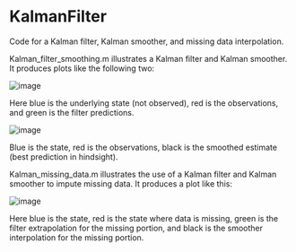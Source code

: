 # KalmanFilter
Code for a Kalman filter, Kalman smoother, and missing data interpolation.

Kalman_filter_smoothing.m illustrates a Kalman filter and Kalman smoother. It produces plots like the following two:

![image](https://github.com/kellinpelrine/KalmanFilter/blob/master/Filter%20Graph.jpg)

Here blue is the underlying state (not observed), red is the observations, and green is the filter predictions. 

![image](https://github.com/kellinpelrine/KalmanFilter/blob/master/Smoother%20Graph.jpg)

Blue is the state, red is the observations, black is the smoothed estimate (best prediction in hindsight).

Kalman_missing_data.m illustrates the use of a Kalman filter and Kalman smoother to impute missing data. It produces a plot like this:

![image](https://github.com/kellinpelrine/KalmanFilter/blob/master/Missing%20Data%20Graph.jpg)

Here blue is the state, red is the state where data is missing, green is the filter extrapolation for the missing portion, and black is the smoother interpolation for the missing portion.
